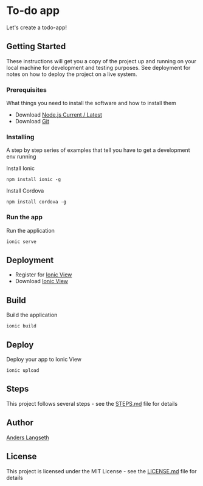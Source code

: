 # To-do app

Let's create a todo-app!

## Getting Started

These instructions will get you a copy of the project up and running on your local machine for development and testing purposes. See deployment for notes on how to deploy the project on a live system.

### Prerequisites

What things you need to install the software and how to install them

* Download [Node.js Current / Latest](https://nodejs.org/en/)
* Download [Git](https://git-scm.com/downloads)

### Installing

A step by step series of examples that tell you have to get a development env running

Install Ionic

```
npm install ionic -g
```

Install Cordova

```
npm install cordova -g
```

### Run the app

Run the application

```
ionic serve
```

## Deployment

* Register for [Ionic View](https://apps.ionic.io/login)
* Download [Ionic View](http://view.ionic.io/)

## Build

Build the application

```
ionic build
```

## Deploy

Deploy your app to Ionic View

```
ionic upload
```

## Steps

This project follows several steps - see the [STEPS.md](STEPS.md) file for details

## Author

[Anders Langseth](https://github.com/langz)


## License

This project is licensed under the MIT License - see the [LICENSE.md](LICENSE.md) file for details
